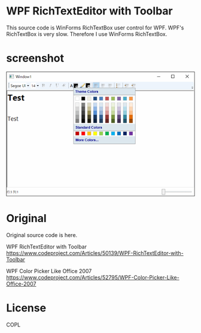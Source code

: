 # WPF RichTextEditor with Toolbar

This source code is WinForms RichTextBox user control for WPF.
WPF's RichTextBox is very slow.
Therefore I use WinForms RichTextBox.

# screenshot

![Screen Shot](screenshot.png)

# Original
Original source code is here.  

WPF RichTextEditor with Toolbar  
https://www.codeproject.com/Articles/50139/WPF-RichTextEditor-with-Toolbar  

WPF Color Picker Like Office 2007
https://www.codeproject.com/Articles/52795/WPF-Color-Picker-Like-Office-2007  

# License

 COPL

